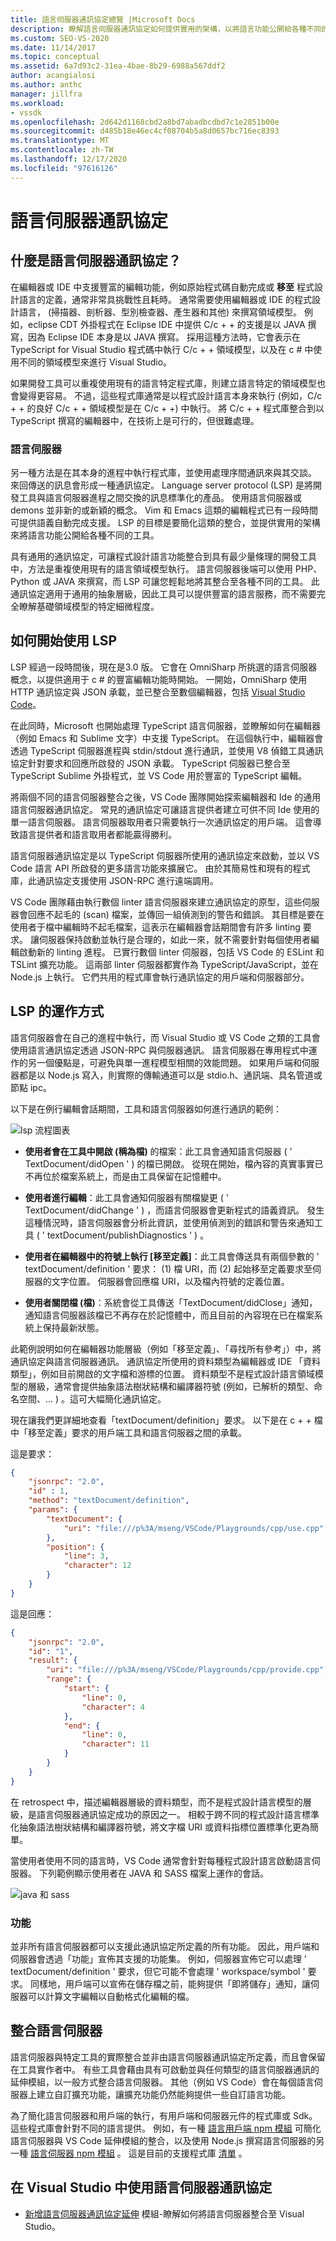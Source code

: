 ```yaml
---
title: 語言伺服器通訊協定總覽 |Microsoft Docs
description: 瞭解語言伺服器通訊協定如何提供實用的架構，以將語言功能公開給各種不同的工具。
ms.custom: SEO-VS-2020
ms.date: 11/14/2017
ms.topic: conceptual
ms.assetid: 6a7d93c2-31ea-4bae-8b29-6988a567ddf2
author: acangialosi
ms.author: anthc
manager: jillfra
ms.workload:
- vssdk
ms.openlocfilehash: 2d642d1168cbd2a8bd7abadbcdbd7c1e2851b00e
ms.sourcegitcommit: d485b18e46ec4cf08704b5a8d0657bc716ec8393
ms.translationtype: MT
ms.contentlocale: zh-TW
ms.lasthandoff: 12/17/2020
ms.locfileid: "97616126"
---
```

# <a name="language-server-protocol"></a>語言伺服器通訊協定

## <a name="what-is-the-language-server-protocol"></a>什麼是語言伺服器通訊協定？

在編輯器或 IDE 中支援豐富的編輯功能，例如原始程式碼自動完成或 **移至** 程式設計語言的定義，通常非常具挑戰性且耗時。 通常需要使用編輯器或 IDE 的程式設計語言， (掃描器、剖析器、型別檢查器、產生器和其他) 來撰寫領域模型。 例如，eclipse CDT 外掛程式在 Eclipse IDE 中提供 C/c + + 的支援是以 JAVA 撰寫，因為 Eclipse IDE 本身是以 JAVA 撰寫。 採用這種方法時，它會表示在 TypeScript for Visual Studio 程式碼中執行 C/c + + 領域模型，以及在 c # 中使用不同的領域模型來進行 Visual Studio。

如果開發工具可以重複使用現有的語言特定程式庫，則建立語言特定的領域模型也會變得更容易。 不過，這些程式庫通常是以程式設計語言本身來執行 (例如，C/c + + 的良好 C/c + + 領域模型是在 C/c + +) 中執行。 將 C/c + + 程式庫整合到以 TypeScript 撰寫的編輯器中，在技術上是可行的，但很難處理。

### <a name="language-servers"></a>語言伺服器

另一種方法是在其本身的進程中執行程式庫，並使用處理序間通訊來與其交談。 來回傳送的訊息會形成一種通訊協定。 Language server protocol (LSP) 是將開發工具與語言伺服器進程之間交換的訊息標準化的產品。 使用語言伺服器或 demons 並非新的或新穎的概念。 Vim 和 Emacs 這類的編輯程式已有一段時間可提供語義自動完成支援。 LSP 的目標是要簡化這類的整合，並提供實用的架構來將語言功能公開給各種不同的工具。

具有通用的通訊協定，可讓程式設計語言功能整合到具有最少量條理的開發工具中，方法是重複使用現有的語言領域模型執行。 語言伺服器後端可以使用 PHP、Python 或 JAVA 來撰寫，而 LSP 可讓您輕鬆地將其整合至各種不同的工具。 此通訊協定適用于通用的抽象層級，因此工具可以提供豐富的語言服務，而不需要完全瞭解基礎領域模型的特定細微程度。

## <a name="how-work-on-the-lsp-started"></a>如何開始使用 LSP

LSP 經過一段時間後，現在是3.0 版。 它會在 OmniSharp 所挑選的語言伺服器概念，以提供適用于 c # 的豐富編輯功能時開始。 一開始，OmniSharp 使用 HTTP 通訊協定與 JSON 承載，並已整合至數個編輯器，包括 [Visual Studio Code](https://code.visualstudio.com)。

在此同時，Microsoft 也開始處理 TypeScript 語言伺服器，並瞭解如何在編輯器（例如 Emacs 和 Sublime 文字）中支援 TypeScript。 在這個執行中，編輯器會透過 TypeScript 伺服器進程與 stdin/stdout 進行通訊，並使用 V8 偵錯工具通訊協定針對要求和回應所啟發的 JSON 承載。 TypeScript 伺服器已整合至 TypeScript Sublime 外掛程式，並 VS Code 用於豐富的 TypeScript 編輯。

將兩個不同的語言伺服器整合之後，VS Code 團隊開始探索編輯器和 Ide 的通用語言伺服器通訊協定。 常見的通訊協定可讓語言提供者建立可供不同 Ide 使用的單一語言伺服器。 語言伺服器取用者只需要執行一次通訊協定的用戶端。 這會導致語言提供者和語言取用者都能贏得勝利。

語言伺服器通訊協定是以 TypeScript 伺服器所使用的通訊協定來啟動，並以 VS Code 語言 API 所啟發的更多語言功能來擴展它。 由於其簡易性和現有的程式庫，此通訊協定支援使用 JSON-RPC 進行遠端調用。

VS Code 團隊藉由執行數個 linter 語言伺服器來建立通訊協定的原型，這些伺服器會回應不起毛的 (scan) 檔案，並傳回一組偵測到的警告和錯誤。 其目標是要在使用者于檔中編輯時不起毛檔案，這表示在編輯器會話期間會有許多 linting 要求。 讓伺服器保持啟動並執行是合理的，如此一來，就不需要針對每個使用者編輯啟動新的 linting 進程。 已實行數個 linter 伺服器，包括 VS Code 的 ESLint 和 TSLint 擴充功能。 這兩部 linter 伺服器都實作為 TypeScript/JavaScript，並在 Node.js 上執行。 它們共用的程式庫會執行通訊協定的用戶端和伺服器部分。

## <a name="how-the-lsp-works"></a>LSP 的運作方式

語言伺服器會在自己的進程中執行，而 Visual Studio 或 VS Code 之類的工具會使用語言通訊協定透過 JSON-RPC 與伺服器通訊。 語言伺服器在專用程式中運作的另一個優點是，可避免與單一進程模型相關的效能問題。 如果用戶端和伺服器都是以 Node.js 寫入，則實際的傳輸通道可以是 stdio.h、通訊端、具名管道或節點 ipc。

以下是在例行編輯會話期間，工具和語言伺服器如何進行通訊的範例：

![lsp 流程圖表](media/lsp-flow-diagram.png)

* **使用者會在工具中開啟 (稱為檔)** 的檔案：此工具會通知語言伺服器 ( ' TextDocument/didOpen ' ) 的檔已開啟。 從現在開始，檔內容的真實事實已不再位於檔案系統上，而是由工具保留在記憶體中。

* **使用者進行編輯**：此工具會通知伺服器有關檔變更 ( ' TextDocument/didChange ' ) ，而語言伺服器會更新程式的語義資訊。 發生這種情況時，語言伺服器會分析此資訊，並使用偵測到的錯誤和警告來通知工具 ( ' textDocument/publishDiagnostics ' ) 。

* **使用者在編輯器中的符號上執行 [移至定義]**：此工具會傳送具有兩個參數的 ' textDocument/definition ' 要求： (1) 檔 URI，而 (2) 起始移至定義要求至伺服器的文字位置。 伺服器會回應檔 URI，以及檔內符號的定義位置。

* **使用者關閉檔 (檔)**：系統會從工具傳送「TextDocument/didClose」通知，通知語言伺服器該檔已不再存在於記憶體中，而且目前的內容現在已在檔案系統上保持最新狀態。

此範例說明如何在編輯器功能層級（例如「移至定義」、「尋找所有參考」）中，將通訊協定與語言伺服器通訊。 通訊協定所使用的資料類型為編輯器或 IDE 「資料類型」，例如目前開啟的文字檔和游標的位置。 資料類型不是程式設計語言領域模型的層級，通常會提供抽象語法樹狀結構和編譯器符號 (例如，已解析的類型、命名空間、... ) 。這可大幅簡化通訊協定。

現在讓我們更詳細地查看「textDocument/definition」要求。 以下是在 c + + 檔中「移至定義」要求的用戶端工具和語言伺服器之間的承載。

這是要求：

```json
{
    "jsonrpc": "2.0",
    "id" : 1,
    "method": "textDocument/definition",
    "params": {
        "textDocument": {
            "uri": "file:///p%3A/mseng/VSCode/Playgrounds/cpp/use.cpp"
        },
        "position": {
            "line": 3,
            "character": 12
        }
    }
}
```

這是回應：

```json
{
    "jsonrpc": "2.0",
    "id": "1",
    "result": {
        "uri": "file:///p%3A/mseng/VSCode/Playgrounds/cpp/provide.cpp",
        "range": {
            "start": {
                "line": 0,
                "character": 4
            },
            "end": {
                "line": 0,
                "character": 11
            }
        }
    }
}
```

在 retrospect 中，描述編輯器層級的資料類型，而不是程式設計語言模型的層級，是語言伺服器通訊協定成功的原因之一。 相較于跨不同的程式設計語言標準化抽象語法樹狀結構和編譯器符號，將文字檔 URI 或資料指標位置標準化更為簡單。

當使用者使用不同的語言時，VS Code 通常會針對每種程式設計語言啟動語言伺服器。 下列範例顯示使用者在 JAVA 和 SASS 檔案上運作的會話。

![java 和 sass](media/lsp-java-and-sass.png)

### <a name="capabilities"></a>功能

並非所有語言伺服器都可以支援此通訊協定所定義的所有功能。 因此，用戶端和伺服器會透過「功能」宣佈其支援的功能集。 例如，伺服器宣佈它可以處理 ' textDocument/definition ' 要求，但它可能不會處理 ' workspace/symbol ' 要求。 同樣地，用戶端可以宣佈在儲存檔之前，能夠提供「即將儲存」通知，讓伺服器可以計算文字編輯以自動格式化編輯的檔。

## <a name="integrating-a-language-server"></a>整合語言伺服器

語言伺服器與特定工具的實際整合並非由語言伺服器通訊協定所定義，而且會保留在工具實作者中。 有些工具會藉由具有可啟動並與任何類型的語言伺服器通訊的延伸模組，以一般方式整合語言伺服器。 其他（例如 VS Code）會在每個語言伺服器上建立自訂擴充功能，讓擴充功能仍然能夠提供一些自訂語言功能。

為了簡化語言伺服器和用戶端的執行，有用戶端和伺服器元件的程式庫或 Sdk。 這些程式庫會針對不同的語言提供。 例如，有一種 [語言用戶端 npm 模組](https://www.npmjs.com/package/vscode-languageclient) 可簡化語言伺服器與 VS Code 延伸模組的整合，以及使用 Node.js 撰寫語言伺服器的另一種 [語言伺服器 npm 模組](https://www.npmjs.com/package/vscode-languageserver) 。 這是目前的支援程式庫 [清單](https://github.com/Microsoft/language-server-protocol/wiki/Protocol-Implementations) 。

## <a name="using-the-language-server-protocol-in-visual-studio"></a>在 Visual Studio 中使用語言伺服器通訊協定

* [新增語言伺服器通訊協定延伸](adding-an-lsp-extension.md) 模組-瞭解如何將語言伺服器整合至 Visual Studio。
